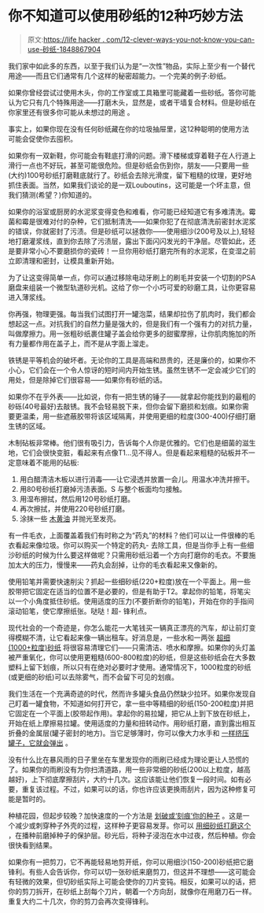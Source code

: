 # 你不知道可以使用砂纸的12种巧妙方法

> 原文:[https://life hacker . com/12-clever-ways-you-not-know-you-can-use-砂纸-1848867904](https://lifehacker.com/12-clever-ways-you-didn-t-know-you-could-use-sandpaper-1848867904)

我们家中如此多的东西，以至于我们认为是“一次性”物品，实际上至少有一个替代用途——而且它们通常有几个这样的秘密超能力。一个完美的例子:砂纸。

如果你曾经尝试过使用木头，你的工作室或工具箱里可能藏着一些砂纸。答你可能认为它只有几个特殊用途——打磨木头，显然是，或者干墙复合材料。但是砂纸在你家里还有很多你可能从未想过的用途 。

事实上，如果你现在没有任何砂纸藏在你的垃圾抽屉里，这12种聪明的使用方法可能会促使你去囤积。

如果你有一双新鞋，你可能会有鞋底打滑的问题。滑下楼梯或穿着鞋子在人行道上滑行一点也不好玩，甚至可能很危险。但是砂纸会伤到你，朋友——只要用一些(大约)100号砂纸打磨鞋底就行了。砂纸会去除光滑度，留下粗糙的纹理，更好地抓住表面。当然，如果我们谈论的是一双Louboutins，这可能是一个坏主意，但我们猜测(希望？)你知道的。

如果你的浴室或厨房的水泥浆变得变色和难看，你可能已经知道它有多难清洗。霉菌和霉是很难对付的杂种，它们抵制清洗——如果你犯了在彻底清洗前密封水泥浆的错误，你就密封了污渍。但是砂纸可以拯救你——使用细沙(200号及以上),轻轻地打磨灌浆线，直到你去除了污渍层，露出下面闪闪发光的干净层。尽管如此，还是要非常小心不要磨损你的瓷砖！一旦你用砂纸打磨完所有的水泥浆，在变湿之前立即清理和密封，让模具重新开始。

为了让这变得简单一点，你可以通过移除电动牙刷上的刷毛并安装一个切割的PSA磨盘来组装一个微型轨道砂光机。这给了你一个小巧可爱的砂磨工具，让你更容易进入薄浆线。

你再强，物理更强。每当我们试图打开一罐泡菜，结果却拉伤了肌肉时，我们都会想起这一点。对抗我们的自然力量是强大的，但是我们有一个强有力的对抗力量，叫做摩擦力。用一张粗砂纸裹住罐子盖会给你更多的甜蜜摩擦，让你肌肉施加的所有力量都作用在盖子上，而不是从字面上溜走。

铁锈是平等机会的破坏者。无论你的工具是高端和昂贵的，还是廉价的，如果你不小心，它们会在一个令人惊讶的短时间内开始生锈。虽然生锈不一定会减少它们的用处，但是除掉它们很容易——如果你有砂纸的话。

如果你不在乎外表——比如说，你有一把生锈的锤子——就拿起你能找到的最粗的砂砾(40号最好)去敲锈。我不会轻易脱下来，但你会留下磨损和划痕。如果你需要更温柔，用一些遮蔽胶带将该区域隔离，并使用更细的粒度(300-400)仔细打磨生锈的区域。

木制砧板非常棒。他们很有吸引力，告诉每个人你是优雅的。它们也是细菌的滋生地，它们会很快变脏，看起来有点像T1...见不得人。但是看起来粗糙的砧板并不一定意味着不能用的砧板:

1.  用白醋清洁木板以进行消毒——让它浸透并放置一会儿。用温水冲洗并擦干。
2.  用80号砂纸打磨掉污渍表面。S 与整个板面均匀接触。
3.  用湿布擦拭，然后用120号砂纸打磨。
4.  再次擦拭，并使用220号砂纸打磨。
5.  涂抹一些 [木黄油](https://www.amazon.com/Organic-Wood-Butter-Ounces-Utensils/dp/B08DMVXQ2C?asc_campaign=InlineText&asc_refurl=https://lifehacker.com/12-clever-ways-you-didn-t-know-you-could-use-sandpaper-1848867904&asc_source=&tag=kinjalifehackerlink-20) 并抛光至发亮。

有一件毛衣，上面覆盖着我们有时称之为“药丸”的材料？他们可以让一件很棒的毛衣看起来像垃圾。你可以购买一个特定的药丸- 去除工具，但是当你手上有一些细沙砂纸的时候为什么要这样做呢？只需用砂纸沿着一个方向打磨你的毛衣。不要施加太大的压力，慢慢来——药丸会刮掉，让你的毛衣看起来又像新的。

使用铅笔并需要快速削尖？抓起一些细砂纸(220+粒度)放在一个平面上。用一些胶带把它固定在适当的位置不是必要的，但是有助于T2。拿起你的铅笔，将笔尖以一个小角度抵住砂纸。使用适度的压力(不要折断你的铅笔)，开始在你的手指间滚动铅笔，使它摩擦纸张。哒哒！超- 锋利点。

现代社会的一个奇迹是，你怎么能花一大笔钱买一辆真正漂亮的汽车，却让前灯变得模糊不清，让它看起来像一辆出租车。好消息是，一些水和一两张 [超细(1000+粒度)砂纸](https://store.detailking.com/headlight-sandpaper#:~:text=Sand%20Paper%20Grit%20Usage%3A&text=600%20Grit%3A%20Should%20be%20used,this%20is%20the%20most%20aggressive.&text=800%20Grit%3A%20Should%20be%20used,headlight%20lenses%20have%20medium%20oxidation.) 将很容易清理它们——只需清洁、喷水和摩擦。如果你的头灯盖被严重氧化，你可以使用更粗糙(600-800粒度)的砂纸，但是这些砂纸会在大多数塑料上留下划痕，所以只有在绝对必要时才使用。通常情况下，1000粒度的砂纸(或更细的砂纸)可以去除雾气，而不会留下可见的划痕。

我们生活在一个充满奇迹的时代，然而许多罐头食品仍然缺少拉环。如果你发现自己盯着一罐食物，不知道如何打开它，拿一些中等精细的砂纸(150-200粒度)并把它固定在一个平面上(胶带起作用)。拿起你的易拉罐，把它从上到下放在砂纸上，开始在纸上摩擦易拉罐。使用适度的力量和扭转动作。用砂纸打磨，直到露出相互折叠的金属层(罐子密封的地方)。当它足够薄时，你可以像大力水手和 [一样挤压罐子，它就会弹出](https://www.youtube.com/watch?v=xF1lCONHwtY) 。

没有什么比在暴风雨的日子里坐在车里发现你的雨刷已经成为理论更让人恐慌的了。如果你的雨刷没有为你扫清道路，用一些非常细的砂纸(200以上粒度，越高越好)，上下彻底摩擦刮片，大约十几次。这应该能让他们恢复一段时间。如有必要，重复该过程。不过，如果可以的话，你也许应该更换雨刮片，因为这种修复可能是暂时的。

种植花园，但起步较晚？加快速度的一个方法是 [划破或‘刻痕’你的种子](https://www.gardeningknowhow.com/garden-how-to/propagation/seeds/nicking-plant-seeds.htm) 。这是一个减少或刺穿种子外壳的过程，这样种子更容易发芽。你可以 [用细砂纸打磨这个](http://www.usa-gardening.com/seed-scarification/scarify-seeds-3.html) ，在播种前磨掉种子的保护层。砂光后，将种子浸泡在水中过夜，然后种植。你会很快看到结果。

如果你有一把剪刀，它不再能轻易地剪开纸，你可以用细沙(150-200)砂纸把它磨锋利。有些人会告诉你，你可以切一张砂纸来磨剪刀，但这并不理想——这可能会有轻微的效果，但切砂纸实际上可能会使你的刀片变钝。相反，如果可以的话，把你的剪刀拆开，在砂纸上刮每个刀片，朝着一个方向刮，就像你在用磨刀石一样。重复大约二十几次，你的剪刀会再次变得锋利。